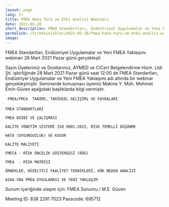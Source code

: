 ```yaml
---
layout: page
lang: tr
title: FMEA Hata Türü ve Etki Analizi Webinarı
date: 2021-03-28
short_description: FMEA Standartları, Endüstriyel Uygulamalar ve Yeni FMEA Yaklaşımı webinarı 28 Mart 20201 Pazar günü gerçekleşti.
permalink: /tr/etkinlikler/2021-03-28/fmea-hata-turu-ve-etki-analizi-webinari/
image:
---
```


FMEA Standartları, Endüstriyel Uygulamalar ve Yeni FMEA Yaklaşımı webinarı 28 Mart 2021 Pazar günü gerçekleşti

Sayın Üyelerimiz ve Dostlarımız, AYMED ve CiCert Belgelendirme Hizm. Ltdi Şti. işbirliğinde 28 Mart 2021 Pazar günü saat 12:00 de FMEA Standartları, Endüstriyel Uygulamalar ve Yeni FMEA Yaklaşımı adı altında bir webinar gerçekleşmiştir.
Seminerde konuşmacı üyemiz Makine Y. Müh. Mehmet Emin Güven aşağıdaki başlıklarda bilgi vermiştir.

     FMEA/FMCA  TANIMI, TARİHSEL GELİŞİMi VE FAYDALARI

    FMEA STANDARTLARI

    FMEA EKİBİ VE ÇALIŞMASI

    KALİTE YÖNETİM SİSTEMİ ISO 9001:2015, RİSK TEMELLİ DÜŞÜNME

    HATA (UYGUNSUZLUK) VE KUSUR

    KALİTE MALİYETİ

    FMECA - RİSK ÖNCELİK GÖSTERGESİ (RÖG)

    FMEA  - RİSK MATRİSİ

    ÖRNEKLER, DÜZELTİCİ FAALİYET TEKNİKLERİ, KÖK NEDEN ANALİZİ

    AIAG-VDA FMEA UYGULAMASI VE YENİ YAKLAŞIM

Sunum içeriğinde ulaşım için: FMEA Sunumu / M.E. Güven


Meeting ID: 838 2291 7023
Passcode: 695712